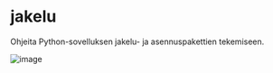 # jakelu
Ohjeita Python-sovelluksen jakelu- ja asennuspakettien tekemiseen.

![image](https://user-images.githubusercontent.com/24242044/218320324-f3170ad9-40f7-4541-bdfc-740eaefa6faa.png)

